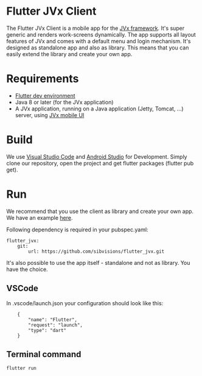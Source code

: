 # Flutter JVx Client

The Flutter JVx Client is a mobile app for the [JVx framework](https://doc.sibvisions.com/jvx). It's
super generic and renders work-screens dynamically. The app supports all layout features of JVx and
comes with a default menu and login mechanism. It's designed as standalone app and also as library.
This means that you can easily extend the library and create your own app.

# Requirements

- [Flutter dev environment](https://flutter.dev/docs/get-started/install)
- Java 8 or later (for the JVx application)
- A JVx application, running on a Java application (Jetty, Tomcat, ...) server,
  using [JVx mobile UI](https://sourceforge.net/projects/jvxmobile/)

# Build

We use [Visual Studio Code](https://code.visualstudio.com/)
and [Android Studio](https://developer.android.com/studio) for Development. Simply clone our
repository, open the project and get flutter packages (flutter pub get).

# Run

We recommend that you use the client as library and create your own app. We have an
example [here](https://github.com/sibvisions/flutter_jvx.example).

Following dependency is required in your pubspec.yaml:

    flutter_jvx:
        git:
            url: https://github.com/sibvisions/flutter_jvx.git

It's also possible to use the app itself - standalone and not as library. You have the choice.

## VSCode

In .vscode/launch.json your configuration should look like this:

```
    {
        "name": "Flutter",
        "request": "launch",
        "type": "dart"
    }
```

## Terminal command

`flutter run`
